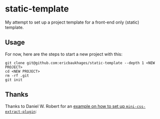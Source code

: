 # static-template

My attempt to set up a project template for a front-end only (static) template.

## Usage

For now, here are the steps to start a new project with this:

```
git clone git@github.com:ericbaukhages/static-template --depth 1 <NEW PROJECT>
cd <NEW PROJECT>
rm -rf .git
git init
```

## Thanks

Thanks to Daniel W. Robert for an [example on how to set up `mini-css-extract-plugin`](https://gist.github.com/danielwrobert/cac4a4a44f1430339861):
